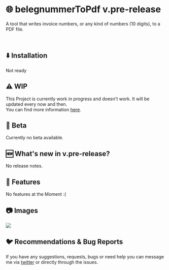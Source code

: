 # 🌐 belegnummerToPdf v.pre-release
A tool that writes invoice numbers, or any kind of numbers (10 digits), to a PDF file.



<br>

## ⬇️ Installation
Not ready

## ⚠️ WIP
This Project is currently work in progress and doesn't work. It will be updated every now and then. <br>
You can find more information [here]([https://github.com/orgs/css-tweaks/projects/3](https://github.com/users/Matewoo/projects/7)).

## 🐞 Beta
Currently no beta available.
## 🆕 What's new in v.pre-release?
No release notes.

## 🌟 Features
No features at the Moment :(

## 📷 Images
<img src="https://i.imgur.com/6S5xVvN.png"/>

## 🐦 Recommendations & Bug Reports
If you have any suggestions, requests, bugs or need help you can message me via [twitter](https://twitter.com/Matewoo_) or directly through the issues.
